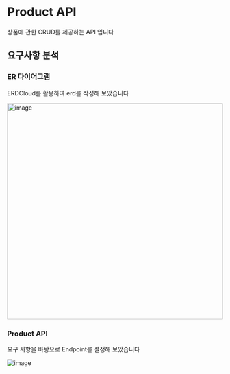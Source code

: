 # Product API

상품에 관한 CRUD를 제공하는 API 입니다

## 요구사항 분석

### ER 다이어그램

ERDCloud를 활용하여 erd를 작성해 보았습니다

<img width="504" alt="image" src="https://github.com/dduneon/whatap-labs-task-product/assets/84072084/66b56d2b-e53d-4c70-934b-fc2ddf490710">

<br>

### Product API

요구 사항을 바탕으로 Endpoint를 설정해 보았습니다

![image](https://github.com/dduneon/whatap-labs-task-product/assets/84072084/e8d4efc6-e909-4e0f-9363-b9cb5a8ce9a8)
